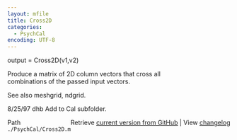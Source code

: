 ```yaml
---
layout: mfile
title: Cross2D
categories:
  - PsychCal
encoding: UTF-8
---
```


output = Cross2D(v1,v2)  

Produce a matrix of 2D column vectors that cross all  
combinations of the passed input vectors.  

See also meshgrid, ndgrid.  

8/25/97   dhb  Add to Cal subfolder.  


<div class="code_header" style="text-align:right;">
  <span style="float:left;">Path&nbsp;&nbsp;</span> <span class="counter">Retrieve <a href=
  "https://raw.github.com/Psychtoolbox-3/Psychtoolbox-3/beta/./PsychCal/Cross2D.m">current version from GitHub</a> | View <a href=
  "https://github.com/Psychtoolbox-3/Psychtoolbox-3/commits/beta/./PsychCal/Cross2D.m">changelog</a></span>
</div>
<div class="code">
  <code>./PsychCal/Cross2D.m</code>
</div>
